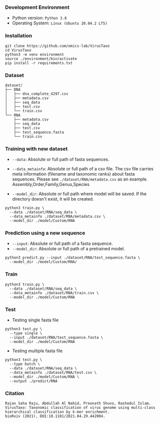 ### Development Environment
- Python version: `Python 3.8`
- Operating System: `Linux (Ubuntu 20.04.2 LTS)`

### Installation

```
git clone https://github.com/omics-lab/VirusTaxo
cd VirusTaxo
python3 -m venv environment
source ./environment/bin/activate
pip install -r requirements.txt
```

### Dataset

```
dataset/
├── DNA
│   ├── dna_complete_4297.csv
│   ├── metadata.csv
│   ├── seq_data
│   ├── test.csv
│   └── train.csv
└── RNA
    ├── metadata.csv
    ├── seq_data
    ├── test.csv
    ├── test_sequence.fasta
    └── train.csv
```

### Training with new dataset

- `--data`: Absolute or full path of fasta sequences.

- `--data_metainfo`: Absolute or full path of a csv file. The csv file carries meta information (filename and taxonomic ranks) about fasta sequences.
Please see `./dataset/RNA/metadata.csv` as an example. Assembly,Order,Family,Genus,Species

- `--model_dir`: Absolute or full path where model will be saved. If the directory doesn't exist, it will be created. 

```
python3 train.py \
  --data ./dataset/RNA/seq_data \
  --data_metainfo ./dataset/RNA/metadata.csv \
  --model_dir ./model/Custom/RNA
```


### Prediction using a new sequence

- `--input`: Absolute or full path of a fasta sequence.
- `--model_dir`: Absolute or full path of a pretrained model.

```
python3 predict.py --input ./dataset/RNA/test_sequence.fasta \
  --model_dir ./model/Custom/RNA/
```
### Train
```
python3 train.py \
  --data ./dataset/RNA/seq_data \
  --data_metainfo ./dataset/RNA/train.csv \
  --model_dir ./model/Custom/RNA
```

### Test

- Testing single fasta file

```
python3 test.py \
  --type single \
  --input ./dataset/RNA/test_sequence.fasta \
  --model_dir ./model/Custom/RNA
```

- Testing multiple fasta file

```
python3 test.py \
  --type batch \
  --data ./dataset/RNA/seq_data \
  --data_metainfo ./dataset/RNA/test.csv \
  --model_dir ./model/Custom/RNA \
  --output ./predict/RNA
```

### Citation
```
Rajan Saha Raju, Abdullah Al Nahid, Preonath Shuvo, Rashedul Islam. 
VirusTaxo: Taxonomic classification of virus genome using multi-class hierarchical classification by k-mer enrichment.
bioRxiv (2021), DOI:10.1101/2021.04.29.442004.

```


